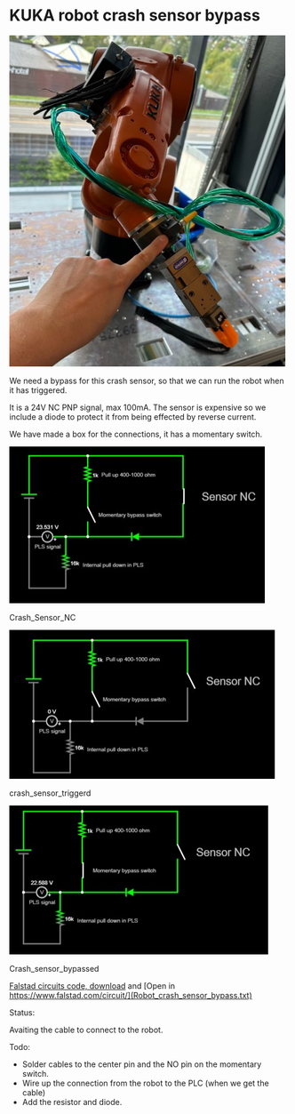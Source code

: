 # KUKA robot crash sensor bypass

![Connections_in_box.jpg](Connections_in_box.jpg)

We need a bypass for this crash sensor, so that we can run the robot when it has triggered.

It is a 24V NC PNP signal, max 100mA. The sensor is expensive so we include a diode to protect it from being effected by reverse current.

We have made a box for the connections, it has a momentary switch.

![Crash_Sensor_NC.jpg](Crash_Sensor_NC.jpg)

Crash_Sensor_NC

![crash_sensor_triggerd.jpg](crash_sensor_triggerd.jpg)

crash_sensor_triggerd

![Crash_sensor_bypassed.jpg](Crash_sensor_bypassed.jpg)

Crash_sensor_bypassed

[Falstad circuits code, download](Robot_crash_sensor_bypass.txt) and [Open in https://www.falstad.com/circuit/](Robot_crash_sensor_bypass.txt)

Status: 

Avaiting the cable to connect to the robot.

Todo: 
* Solder cables to the center pin and the NO pin on the momentary switch.
* Wire up the connection from the robot to the PLC (when we get the cable)
* Add the resistor and diode. 
